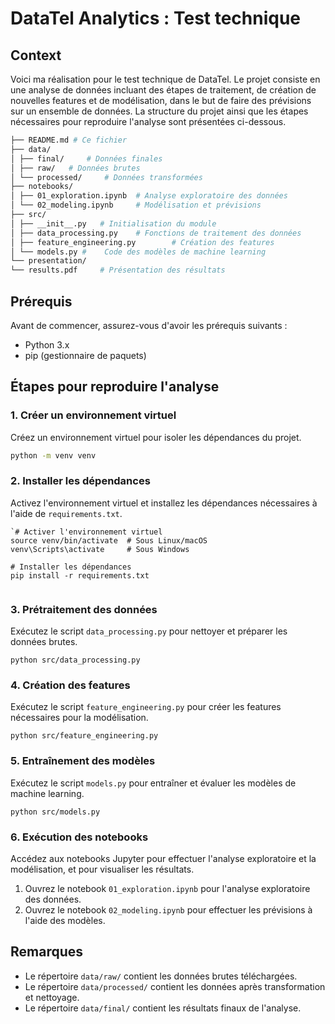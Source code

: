# DataTel Analytics : Test technique

## Context

Voici ma réalisation pour le test technique de DataTel. Le projet consiste en une analyse de données incluant des étapes de traitement, de création de nouvelles features et de modélisation, dans le but de faire des prévisions sur un ensemble de données. La structure du projet ainsi que les étapes nécessaires pour reproduire l'analyse sont présentées ci-dessous.

```bash
├── README.md # Ce fichier 
├── data/ 
│ ├── final/	 # Données finales 
│ ├── raw/	 # Données brutes 
│ └── processed/	 # Données transformées 
├── notebooks/ 
│ ├── 01_exploration.ipynb 	# Analyse exploratoire des données 
│ └── 02_modeling.ipynb 	# Modélisation et prévisions 
├── src/ 
│ ├── __init__.py 	# Initialisation du module 
│ ├── data_processing.py 	# Fonctions de traitement des données 
│ ├── feature_engineering.py 		# Création des features 
│ └── models.py #	 Code des modèles de machine learning 
└── presentation/ 
└── results.pdf 	# Présentation des résultats

```


## Prérequis

Avant de commencer, assurez-vous d'avoir les prérequis suivants :

- Python 3.x
- pip (gestionnaire de paquets)


## Étapes pour reproduire l'analyse

### 1. Créer un environnement virtuel

Créez un environnement virtuel pour isoler les dépendances du projet.

```bash
python -m venv venv
```

### 2. Installer les dépendances

Activez l'environnement virtuel et installez les dépendances nécessaires à l'aide de `requirements.txt`.

```
`# Activer l'environnement virtuel
source venv/bin/activate  # Sous Linux/macOS
venv\Scripts\activate     # Sous Windows

# Installer les dépendances
pip install -r requirements.txt


```

### 3. Prétraitement des données

Exécutez le script `data_processing.py` pour nettoyer et préparer les données brutes.

```
python src/data_processing.py
```

### 4. Création des features

Exécutez le script `feature_engineering.py` pour créer les features nécessaires pour la modélisation.

```
python src/feature_engineering.py
```

### 5. Entraînement des modèles

Exécutez le script `models.py` pour entraîner et évaluer les modèles de machine learning.

```
python src/models.py
```

### 6. Exécution des notebooks

Accédez aux notebooks Jupyter pour effectuer l'analyse exploratoire et la modélisation, et pour visualiser les résultats.

1. Ouvrez le notebook `01_exploration.ipynb` pour l'analyse exploratoire des données.
2. Ouvrez le notebook `02_modeling.ipynb` pour effectuer les prévisions à l'aide des modèles.


## Remarques

* Le répertoire `data/raw/` contient les données brutes téléchargées.
* Le répertoire `data/processed/` contient les données après transformation et nettoyage.
* Le répertoire `data/final/` contient les résultats finaux de l'analyse.
